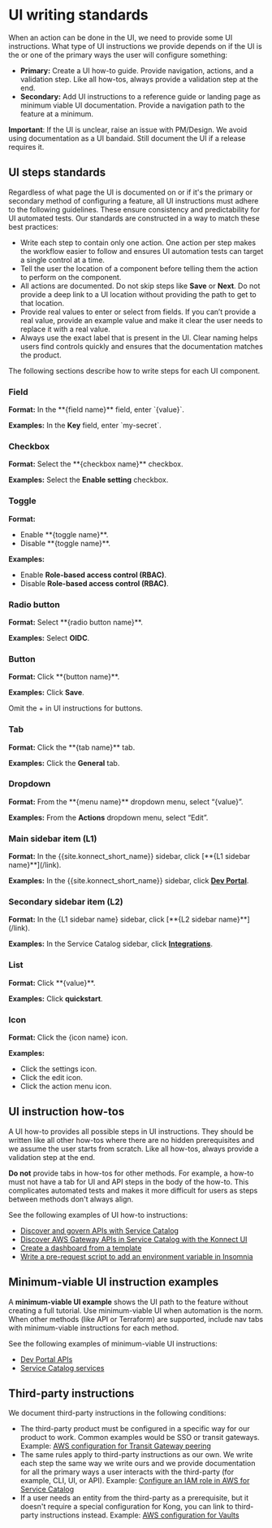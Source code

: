 # UI writing standards

When an action can be done in the UI, we need to provide some UI instructions. What type of UI instructions we provide depends on if the UI is the or one of the primary ways the user will configure something:

* **Primary:** Create a UI how-to guide. Provide navigation, actions, and a validation step. Like all how-tos, always provide a validation step at the end.
* **Secondary:** Add UI instructions to a reference guide or landing page as minimum viable UI documentation. Provide a navigation path to the feature at a minimum.

**Important**: If the UI is unclear, raise an issue with PM/Design. We avoid using documentation as a UI bandaid. Still document the UI if a release requires it.

## UI steps standards

Regardless of what page the UI is documented on or if it's the primary or secondary method of configuring a feature, all UI instructions must adhere to the following guidelines. These ensure consistency and predictability for UI automated tests. Our standards are constructed in a way to match these best practices:
* Write each step to contain only one action. One action per step makes the workflow easier to follow and ensures UI automation tests can target a single control at a time.
* Tell the user the location of a component before telling them the action to perform on the component.
* All actions are documented. Do not skip steps like **Save** or **Next**. Do not provide a deep link to a UI location without providing the path to get to that location.
* Provide real values to enter or select from fields. If you can’t provide a real value, provide an example value and make it clear the user needs to replace it with a real value.
* Always use the exact label that is present in the UI. Clear naming helps users find controls quickly and ensures that the documentation matches the product.

The following sections describe how to write steps for each UI component.

### Field

**Format:** In the \**{field name}** field, enter \`{value}\`.

**Examples:** In the **Key** field, enter \`my-secret\`.

### Checkbox

**Format:** Select the \**{checkbox name}** checkbox.

**Examples:** Select the **Enable setting** checkbox.

### Toggle

**Format:**
* Enable \**{toggle name}**.
* Disable \**{toggle name}**.

**Examples:**
* Enable **Role-based access control (RBAC)**.
* Disable **Role-based access control (RBAC)**.

### Radio button

**Format:** Select \**{radio button name}**.

**Examples:** Select **OIDC**.

### Button

**Format:** Click \**{button name}**.

**Examples:** Click **Save**.

Omit the + in UI instructions for buttons.

### Tab

**Format:** Click the \**{tab name}** tab.

**Examples:** Click the **General** tab.

### Dropdown

**Format:** From the \**{menu name}** dropdown menu, select “{value}”.

**Examples:** From the **Actions** dropdown menu, select “Edit”.

### Main sidebar item (L1)

**Format:** In the {{site.konnect_short_name}} sidebar, click \[\**{L1 sidebar name}**](/link).

**Examples:** In the {{site.konnect_short_name}} sidebar, click [**Dev Portal**](/link).

### Secondary sidebar item (L2)

**Format:** In the {L1 sidebar name} sidebar, click \[\**{L2 sidebar name}**](/link).

**Examples:** In the Service Catalog sidebar, click [**Integrations**](/link).

### List

**Format:** Click \**{value}**.

**Examples:** Click **quickstart**.

### Icon

**Format:** Click the {icon name} icon.

**Examples:** 
* Click the settings icon.
* Click the edit icon.
* Click the action menu icon.

## UI instruction how-tos

A UI how-to provides all possible steps in UI instructions. They should be written like all other how-tos where there are no hidden prerequisites and we assume the user starts from scratch. Like all how-tos, always provide a validation step at the end.

**Do not** provide tabs in how-tos for other methods. For example, a how-to must not have a tab for UI and API steps in the body of the how-to. This complicates automated tests and makes it more difficult for users as steps between methods don't always align.

See the following examples of UI how-to instructions:
* [Discover and govern APIs with Service Catalog](https://developer.konghq.com/how-to/discover-and-govern-apis-with-service-catalog/)
* [Discover AWS Gateway APIs in Service Catalog with the Konnect UI](https://developer.konghq.com/how-to/discover-aws-gateway-apis-using-konnect-ui/)
* [Create a dashboard from a template](https://developer.konghq.com/how-to/create-custom-dashboards/)
* [Write a pre-request script to add an environment variable in Insomnia](https://developer.konghq.com/how-to/write-pre-request-scripts/)

## Minimum-viable UI instruction examples

A **minimum-viable UI example** shows the UI path to the feature without creating a full tutorial. Use minimum-viable UI when automation is the norm. When other methods (like API or Terraform) are supported, include nav tabs with minimum-viable instructions for each method.

See the following examples of minimum-viable UI instructions:
* [Dev Portal APIs](https://developer.konghq.com/dev-portal/apis/)
* [Service Catalog services](https://developer.konghq.com/service-catalog/services/)

## Third-party instructions

We document third-party instructions in the following conditions:
* The third-party product must be configured in a specific way for our product to work. Common examples would be SSO or transit gateways. Example: [AWS configuration for Transit Gateway peering](https://developer.konghq.com/dedicated-cloud-gateways/transit-gateways/#aws-configuration-for-transit-gateway-peering)
* The same rules apply to third-party instructions as our own. We write each step the same way we write ours and we provide documentation for all the primary ways a user interacts with the third-party (for example, CLI, UI, or API). Example: [Configure an IAM role in AWS for Service Catalog](https://developer.konghq.com/service-catalog/integrations/aws-api-gateway/#configure-an-iam-role-in-aws-for-service-catalog)
* If a user needs an entity from the third-party as a prerequisite, but it doesn't require a special configuration for Kong, you can link to third-party instructions instead. Example: [AWS configuration for Vaults](https://developer.konghq.com/how-to/configure-aws-secrets-manager-as-a-vault-backend-with-vault-entity/#aws-configuration) 

 
